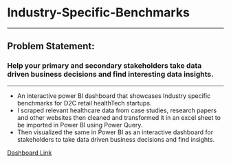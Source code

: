 # Industry-Specific-Benchmarks
---
## Problem Statement:
### Help your primary and secondary stakeholders take data driven business decisions and find interesting data insights.
---

- An interactive power BI dashboard that showcases Industry specific benchmarks for D2C retail healthTech startups.
- I scraped relevant healthcare data from case studies, research papers and other websites then cleaned and transformed it in an excel sheet to be imported in Power BI using Power Query.
- Then visualized the same in Power BI as an interactive dashboard for stakeholders to take data driven business decisions and find insights.


[Dashboard Link](https://app.powerbi.com/links/wOuiP9nDcD?ctid=bc5b2879-3fac-469a-b8c4-994705bc09d7&pbi_source=linkShare&portalSessionId=f0c8eddc-442b-4c54-8508-d1872a45bcff)
